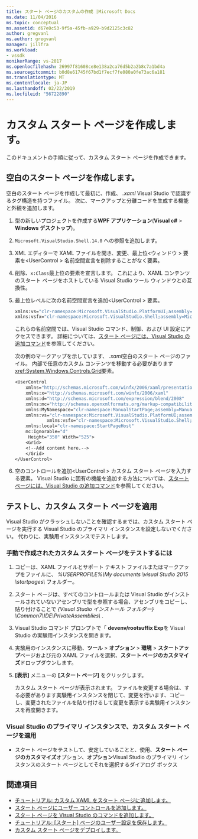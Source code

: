 ```yaml
---
title: スタート ページのカスタムの作成 |Microsoft Docs
ms.date: 11/04/2016
ms.topic: conceptual
ms.assetid: d67e0c53-9f5a-45fb-a929-b9d2125c3c82
author: gregvanl
ms.author: gregvanl
manager: jillfra
ms.workload:
- vssdk
monikerRange: vs-2017
ms.openlocfilehash: 26997f81608ce8e138a2ca76d5b2a2b8c7a1bd4a
ms.sourcegitcommit: b0d8e61745f67bd1f7ecf7fe080a0fe73ac6a181
ms.translationtype: MT
ms.contentlocale: ja-JP
ms.lasthandoff: 02/22/2019
ms.locfileid: "56722890"
---
```

# <a name="creating-a-custom-start-page"></a>カスタム スタート ページを作成します。

このドキュメントの手順に従って、カスタム スタート ページを作成できます。

## <a name="create-a-blank-start-page"></a>空白のスタート ページを作成します。

空白のスタート ページを作成して最初に、作成、 *.xaml* Visual Studio で認識するタグ構造を持つファイル。 次に、マークアップと分離コードを生成する機能と外観を追加します。

1.  型の新しいプロジェクトを作成する**WPF アプリケーション**(**Visual c#** > **Windows デスクトップ**)。

2.  `Microsoft.VisualStudio.Shell.14.0` への参照を追加します。

3.  XML エディターで XAML ファイルを開き、変更、最上位\<ウィンドウ > 要素を\<UserControl > 名前空間宣言を削除することがなく要素。

4.  削除、`x:Class`最上位の要素を宣言します。 これにより、XAML コンテンツのスタート ページをホストしている Visual Studio ツール ウィンドウとの互換性。

5.  最上位レベルに次の名前空間宣言を追加\<UserControl > 要素。

    ```vb
    xmlns:vs="clr-namespace:Microsoft.VisualStudio.PlatformUI;assembly=Microsoft.VisualStudio.Shell.14.0"
    xmlns:vsfx="clr-namespace:Microsoft.VisualStudio.Shell;assembly=Microsoft.VisualStudio.Shell.14.0"
    ```

     これらの名前空間では、Visual Studio コマンド、制御、および UI 設定にアクセスできます。 詳細については、[スタート ページには、Visual Studio の追加コマンド](../extensibility/adding-visual-studio-commands-to-a-start-page.md)を参照してください。

     次の例のマークアップを示しています、 *.xaml*空白のスタート ページのファイル。 内部で任意のカスタム コンテンツを移動する必要があります<xref:System.Windows.Controls.Grid>要素。

    ```vb
    <UserControl
        xmlns="http://schemas.microsoft.com/winfx/2006/xaml/presentation"
        xmlns:x="http://schemas.microsoft.com/winfx/2006/xaml"
        xmlns:d="http://schemas.microsoft.com/expression/blend/2008"
        xmlns:mc="http://schemas.openxmlformats.org/markup-compatibility/2006"
        xmlns:MyNamespace="clr-namespace:ManualStartPage;assembly=ManualStartPage"
        xmlns:vs="clr-namespace:Microsoft.VisualStudio.PlatformUI;assembly=Microsoft.VisualStudio.Shell.14.0"
                xmlns:vsfx="clr-namespace:Microsoft.VisualStudio.Shell;assembly=Microsoft.VisualStudio.Shell.14.0"
        xmlns:local="clr-namespace:StartPageHost"
        mc:Ignorable="d"
         Height="350" Width="525">
        <Grid>
        <!--Add content here.-->
        </Grid>
    </UserControl>
    ```

6.  空のコントロールを追加\<UserControl > カスタム スタート ページを入力する要素。 Visual Studio に固有の機能を追加する方法については、[スタート ページには、Visual Studio の追加コマンド](../extensibility/adding-visual-studio-commands-to-a-start-page.md)を参照してください。

## <a name="test-and-apply-the-custom-start-page"></a>テストし、カスタム スタート ページを適用

Visual Studio がクラッシュしないことを確認するまでは、カスタム スタート ページを実行する Visual Studio のプライマリ インスタンスを設定しないでください。 代わりに、実験用インスタンスでテストします。

### <a name="to-test-a-manually-created-custom-start-page"></a>手動で作成されたカスタム スタート ページをテストするには

1.  コピーは、XAML ファイルとサポート テキスト ファイルまたはマークアップをファイルに、 *%USERPROFILE%\My documents \visual Studio 2015 \startpages\\* フォルダー。

2.  スタート ページは、すべてのコントロールまたは Visual Studio がインストールされていないアセンブリで型を参照する場合、アセンブリをコピーし、貼り付けることで *{Visual Studio インストール フォルダー} \Common7\IDE\PrivateAssemblies\\* .

3.  Visual Studio コマンド プロンプトで「 **devenv/rootsuffix Exp**を Visual Studio の実験用インスタンスを開きます。

4.  実験用のインスタンスに移動、**ツール** > **オプション** > **環境** > **スタートアップ**ページおよび元の XAML ファイルを選択、**スタート ページのカスタマイズ**ドロップダウンします。

5.  **[表示]** メニューの **[スタート ページ]** をクリックします。

     カスタム スタート ページが表示されます。 ファイルを変更する場合は、する必要があります実験用インスタンスを閉じて、変更を行います、コピーし、変更されたファイルを貼り付けるして変更を表示する実験用インスタンスを再度開きます。

### <a name="to-apply-the-custom-start-page-in-the-primary-instance-of-visual-studio"></a>Visual Studio のプライマリ インスタンスで、カスタム スタート ページを適用

-   スタート ページをテストして、安定していることと、使用、**スタート ページのカスタマイズ**オプション、**オプション**Visual Studio のプライマリ インスタンスのスタート ページとしてそれを選択するダイアログ ボックス

## <a name="see-also"></a>関連項目

- [チュートリアル: カスタム XAML をスタート ページに追加します。](../extensibility/walkthrough-adding-custom-xaml-to-the-start-page.md)
- [スタート ページにユーザー コントロールを追加します。](../extensibility/adding-user-control-to-the-start-page.md)
- [スタート ページを Visual Studio のコマンドを追加します。](../extensibility/adding-visual-studio-commands-to-a-start-page.md)
- [チュートリアル: [スタート] ページのユーザー設定を保存します。](../extensibility/walkthrough-saving-user-settings-on-a-start-page.md)
- [カスタム スタート ページをデプロイします。](../extensibility/deploying-custom-start-pages.md)